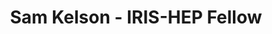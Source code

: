 ---
layout: fellow
pagetype: fellow
shortname: SamKelson
permalink: /fellows/SamKelson.html
fellow-name: Sam Kelson
title: Sam Kelson - IRIS-HEP Fellow
active: True
dates:
  start: 2024-05-20
  end: 2024-08-20
photo: /assets/images/team/Sam-Kelson.jpg
institution: Brandeis University
e-mail: 1samkelson1@gmail.com
focus-area: as
project_title: >
    Coffea development for LHC experiments: Development of coffea to support multiple LHC experiment analysis workflows.
project_goal: >
    As Coffea is adopted across various HEP experiments with diverse data formats, maintaining user-friendly and performant experiment-specific schemas becomes complex. This project aims to enhance developer and user experience with Coffea schemas by updating and validating the ATLAS-specific PHYSLITE schema. 
mentors:
  - Lindsey Gray (Fermilab)
  - Nick Smith (Fermilab)
  - Matthew Feickert (University of Wisconsin-Madison)
  - Giordon Stark (Santa Cruz Institute for Particle Physics)
proposal: /assets/pdf/fellows-2024/USA082-propsoal-Sam-Kelson.pdf
presentations:
current_status:
github-username: SamKelson
linkedin-profile: https://www.linkedin.com/in/sam-kelson-26a8b72bb/
---